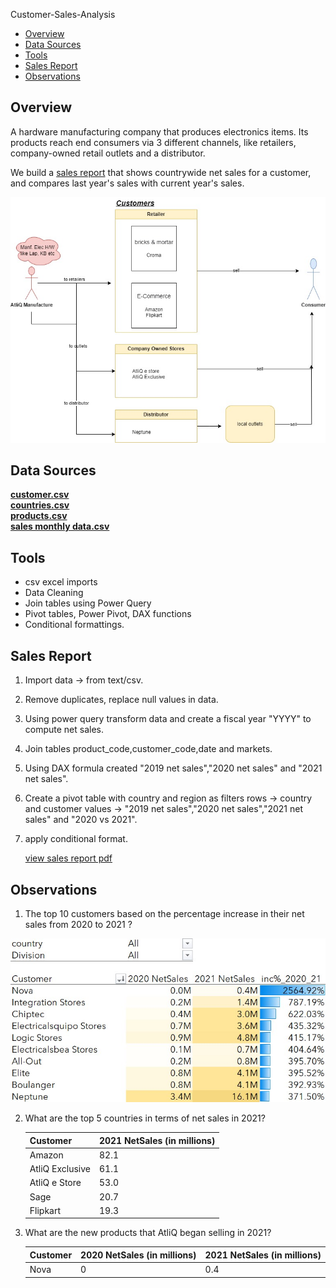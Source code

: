 Customer-Sales-Analysis

- [Overview](#overview)
- [Data Sources](#data-sources)
- [Tools](#tools)
- [Sales Report](#sales-report)
- [Observations](#observations)

 ## Overview
A hardware manufacturing company that produces electronics items. Its products reach end consumers via 3 different channels, like retailers, company-owned retail outlets and a distributor.

We build a [sales report](https://github.com/ajaybhupathiraju/Customer-Sales-Analysis/blob/main/CustomerSales.pdf) that shows countrywide net sales for a customer, and compares last year's sales with current year's sales.   
   
![alt text](/images/CustomerSales.jpg)

 ## Data Sources
[**customer.csv**](data/dim_customer.csv)  
[**countries.csv**](data/dim_market.csv)    
[**products.csv**](data/dim_product.csv)  
[**sales monthly data.csv**](data/fact_sales_monthly.csv)

 ## Tools 
 - csv excel imports
 - Data Cleaning
 - Join tables using Power Query
 - Pivot tables, Power Pivot, DAX functions
 - Conditional formattings.

 ## Sales Report
 1. Import data -> from text/csv.
 2. Remove duplicates, replace null values in data.
 3. Using power query transform data and create a fiscal year "YYYY" to compute net sales.
 4. Join tables product_code,customer_code,date and markets.
 5. Using DAX formula created "2019 net sales","2020 net sales" and "2021 net sales".
 6. Create a pivot table with country and region as filters
    rows -> country and customer
    values -> "2019 net sales","2020 net sales","2021 net sales" and "2020 vs 2021".
8. apply conditional format.

   [view sales report pdf](https://github.com/ajaybhupathiraju/Customer-Sales-Analysis/blob/main/CustomerSales.pdf)


 ## Observations
 
1. The top 10 customers based on the percentage increase in their net sales from 2020 to 2021 ?
   
 ![alt text](/images/Top10_Netsales_increased_2020_21.jpg)


2. What are the top 5 countries in terms of net sales in 2021?

   | Customer        | 2021 NetSales (in millions)|
   | -------------   | -------------              |
   | Amazon          | 82.1                       |
   | AtliQ Exclusive | 61.1                       |
   | AtliQ e Store   | 53.0                       |
   | Sage	           | 20.7                       |
   | Flipkart        | 19.3                       |

3. What are the new products that AtliQ began selling in 2021?
   
   | Customer        | 2020 NetSales (in millions) |2021 NetSales (in millions) |
   | -------------   | -------------               |-------------               |
   | Nova            |  0                          | 0.4                        |

